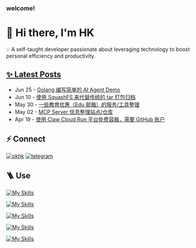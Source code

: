 ### welcome!
<h1>👋 Hi there, I'm HK</h1>

<p>💡 A self-taught developer passionate about leveraging technology to boost personal efficiency and productivity.</p>
<!--
[![Typing SVG](https://readme-typing-svg.demolab.com?font=Fira+Code&weight=500&size=25&pause=1000&color=000000&vCenter=true&random=false&width=840&lines=I'm+hk%2C+a+self-taught+passionate+developer+from+China.)](https://git.io/typing-svg)
- ⚡ I'm interested in most things about technology and coding.
<p>☁️ 运维背锅侠，后端搬砖工，前端小菜鸟 ☁️</p>
-->


<h2><a href="https://okhk.net/" target="_blank">✨ Latest Posts</a></h2>

<!-- feed start -->
- Jun 25 - [Golang 编写简单的 AI Agent Demo](https://okhk.net/simple-ai-agent-demo-in-golang)
- Jun 10 - [使用 SquashFS 来代替传统的 tar 打包归档](https://okhk.net/replace-tar-with-squashfs-for-archiving)
- May 30 - [一些教育优惠（Edu 邮箱）的服务/工具整理](https://okhk.net/some-free-student-edu-services)
- May 02 - [MCP Server 信息整理站点/仓库](https://okhk.net/mcp-server-source-site)
- Apr 19 - [使用 Claw Cloud Run 平台免费容器，需要 GitHub 账户](https://okhk.net/claw-cloud-run-free-docker-devbox)
<!-- feed end -->



<!--
![My GitHub stats](https://github-readme-stats.vercel.app/api?username=hkint&count_private=true&theme=ambient_gradient)
![Top Langs](https://github-readme-stats.vercel.app/api/top-langs/?username=hkint&layout=compact&theme=ambient_gradient)
-->



## ⚡ Connect
<p>
  <a target="_blank" href="https://okhk.net/" style="display: inline-block;"><img src="https://img.shields.io/badge/HK-Note?style=for-the-badge&logo=notion&color=%234285f4" alt="okhk" /></a>
  <a target="_blank" href="https://t.me/iokhk" style="display: inline-block;"><img src="https://img.shields.io/badge/telegram-blue?style=for-the-badge&logo=telegram&logoColor=white" alt="telegram" /></a>
<!--   <a target="_blank" href="https://twitter.com/okhkint" style="display: inline-block;"><img src="https://img.shields.io/badge/twitter-x?style=for-the-badge&logo=x&logoColor=white&color=#4285f4" alt="twitter" /></a> -->    
</p>



## 🪜 Use
[![My Skills](https://skillicons.dev/icons?i=linux,debian,arch,ubuntu)](https://okhk.net)

[![My Skills](https://skillicons.dev/icons?i=git,nginx,docker,kubernetes,jenkins,terraform)](https://okhk.net)

[![My Skills](https://skillicons.dev/icons?i=java,spring,go,py,html,js,nextjs,react)](https://okhk.net)

[![My Skills](https://skillicons.dev/icons?i=cloudflare,vercel,github,gitlab,notion)](https://okhk.net)

[![My Skills](https://skillicons.dev/icons?i=mysql,postgres,redis,sqlite)](https://okhk.net)














<!-- <p>
  <a target="_blank" href="https://www.vectorlogo.zone/logos/gnu_bash/gnu_bash-icon.svg" style="display: inline-block;"><img src="https://www.vectorlogo.zone/logos/gnu_bash/gnu_bash-icon.svg" alt="bash" width="42" height="42" /</a>
  <a target="_blank" href="https://raw.githubusercontent.com/devicons/devicon/master/icons/linux/linux-original.svg" style="display: inline-block;"><img src="https://raw.githubusercontent.com/devicons/devicon/master/icons/linux/linux-original.svg" alt="linux" width="42" height="42" /></a>
  <a target="_blank" href="https://raw.githubusercontent.com/devicons/devicon/master/icons/docker/docker-original-wordmark.svg" style="display: inline-block;"><img src="https://raw.githubusercontent.com/devicons/devicon/master/icons/docker/docker-original-wordmark.svg" alt="docker" width="42" height="42" /></a>
  <a target="_blank" href="https://www.vectorlogo.zone/logos/kubernetes/kubernetes-icon.svg" style="display: inline-block;"><img src="https://www.vectorlogo.zone/logos/kubernetes/kubernetes-icon.svg" alt="kubernetes" width="42" height="42" /></a>
  <a target="_blank" href="https://www.vectorlogo.zone/logos/git-scm/git-scm-icon.svg" style="display: inline-block;"><img src="https://www.vectorlogo.zone/logos/git-scm/git-scm-icon.svg" alt="git" width="42" height="42" /></a>
  <a target="_blank" href="https://www.vectorlogo.zone/logos/jenkins/jenkins-icon.svg" style="display: inline-block;"><img src="https://www.vectorlogo.zone/logos/jenkins/jenkins-icon.svg" alt="jenkins" width="42" height="42" /></a>

  <a target="_blank" href="https://raw.githubusercontent.com/devicons/devicon/master/icons/java/java-original.svg" style="display: inline-block;"><img src="https://raw.githubusercontent.com/devicons/devicon/master/icons/java/java-original.svg" alt="java" width="42" height="42" /></a>
  <a target="_blank" href="https://www.vectorlogo.zone/logos/springio/springio-icon.svg" style="display: inline-block;"><img src="https://www.vectorlogo.zone/logos/springio/springio-icon.svg" alt="spring" width="42" height="42" /></a>
    <a target="_blank" href="https://raw.githubusercontent.com/devicons/devicon/master/icons/mysql/mysql-original-wordmark.svg" style="display: inline-block;"><img src="https://raw.githubusercontent.com/devicons/devicon/master/icons/mysql/mysql-original-wordmark.svg" alt="mysql" width="42" height="42" /></a>
  <a target="_blank" href="https://raw.githubusercontent.com/devicons/devicon/master/icons/mongodb/mongodb-original-wordmark.svg" style="display: inline-block;"><img src="https://raw.githubusercontent.com/devicons/devicon/master/icons/mongodb/mongodb-original-wordmark.svg" alt="mongodb" width="42" height="42" /></a>
  <a target="_blank" href="https://raw.githubusercontent.com/devicons/devicon/master/icons/redis/redis-original-wordmark.svg" style="display: inline-block;"><img src="https://raw.githubusercontent.com/devicons/devicon/master/icons/redis/redis-original-wordmark.svg" alt="redis" width="42" height="42" /></a>
  
  <a target="_blank" href="https://raw.githubusercontent.com/devicons/devicon/master/icons/go/go-original.svg" style="display: inline-block;"><img src="https://raw.githubusercontent.com/devicons/devicon/master/icons/go/go-original.svg" alt="go" width="42" height="42" /></a>
  <a target="_blank" href="https://raw.githubusercontent.com/devicons/devicon/master/icons/python/python-original.svg" style="display: inline-block;"><img src="https://raw.githubusercontent.com/devicons/devicon/master/icons/python/python-original.svg" alt="python" width="42" height="42" /></a>
  <a target="_blank" href="https://cdn.worldvectorlogo.com/logos/nextjs-2.svg" style="display: inline-block;"><img src="https://cdn.worldvectorlogo.com/logos/nextjs-2.svg" alt="nextjs" width="42" height="42" /></a>
</p> -->
